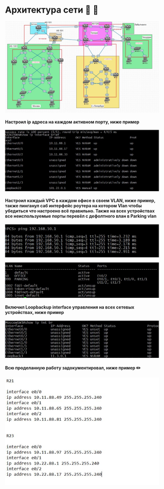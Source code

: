 # Архитектура сети  :straight_ruler: :triangular_ruler: 

![alt text](https://github.com/Eliminir/OTUS-LABS-PROF/blob/main/LAB4/1%20(2).JPG)

#### Настроил ip адреса на каждом активном порту, ниже пример

![alt text](https://github.com/Eliminir/OTUS-LABS-PROF/blob/main/LAB4/2.JPG)

#### Настроил каждый VPC в каждом офисе в своем VLAN, ниже пример, также пинганул саб интерфейс роутера на котором Vlan чтобы убедиться что настроено всё правильно. Также на всех устройствах все неиспользуемые порты перевёл с дефолтного влан в Parking vlan 

![alt text](https://github.com/Eliminir/OTUS-LABS-PROF/blob/main/LAB4/3(1).JPG)

![alt text](https://github.com/Eliminir/OTUS-LABS-PROF/blob/main/LAB4/3.JPG)

#### Включил Loopbackup interface управления на всех сетевых устройствах, ниже пример

![alt text](https://github.com/Eliminir/OTUS-LABS-PROF/blob/main/LAB4/4.JPG)

#### Всю проделанную работу задокументировал, ниже пример :pencil2:
![alt text](https://github.com/Eliminir/OTUS-LABS-PROF/blob/main/LAB4/5.JPG)
